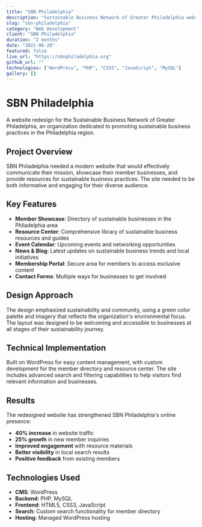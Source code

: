 ```yaml
---
title: "SBN Philadelphia"
description: "Sustainable Business Network of Greater Philadelphia website"
slug: "sbn-philadelphia"
category: "Web Development"
client: "SBN Philadelphia"
duration: "2 months"
date: "2021-06-20"
featured: false
live_url: "https://sbnphiladelphia.org"
github_url: ""
technologies: ["WordPress", "PHP", "CSS3", "JavaScript", "MySQL"]
gallery: []
---
```


# SBN Philadelphia

A website redesign for the Sustainable Business Network of Greater Philadelphia, an organization dedicated to promoting sustainable business practices in the Philadelphia region.

## Project Overview

SBN Philadelphia needed a modern website that would effectively communicate their mission, showcase their member businesses, and provide resources for sustainable business practices. The site needed to be both informative and engaging for their diverse audience.

## Key Features

- **Member Showcase**: Directory of sustainable businesses in the Philadelphia area
- **Resource Center**: Comprehensive library of sustainable business resources and guides
- **Event Calendar**: Upcoming events and networking opportunities
- **News & Blog**: Latest updates on sustainable business trends and local initiatives
- **Membership Portal**: Secure area for members to access exclusive content
- **Contact Forms**: Multiple ways for businesses to get involved

## Design Approach

The design emphasized sustainability and community, using a green color palette and imagery that reflects the organization's environmental focus. The layout was designed to be welcoming and accessible to businesses at all stages of their sustainability journey.

## Technical Implementation

Built on WordPress for easy content management, with custom development for the member directory and resource center. The site includes advanced search and filtering capabilities to help visitors find relevant information and businesses.

## Results

The redesigned website has strengthened SBN Philadelphia's online presence:

- **40% increase** in website traffic
- **25% growth** in new member inquiries
- **Improved engagement** with resource materials
- **Better visibility** in local search results
- **Positive feedback** from existing members

## Technologies Used

- **CMS**: WordPress
- **Backend**: PHP, MySQL
- **Frontend**: HTML5, CSS3, JavaScript
- **Search**: Custom search functionality for member directory
- **Hosting**: Managed WordPress hosting
